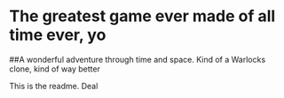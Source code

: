 The greatest game ever made of all time ever, yo
================================================

##A wonderful adventure through time and space. Kind of a Warlocks clone, kind of way better

This is the readme. Deal
